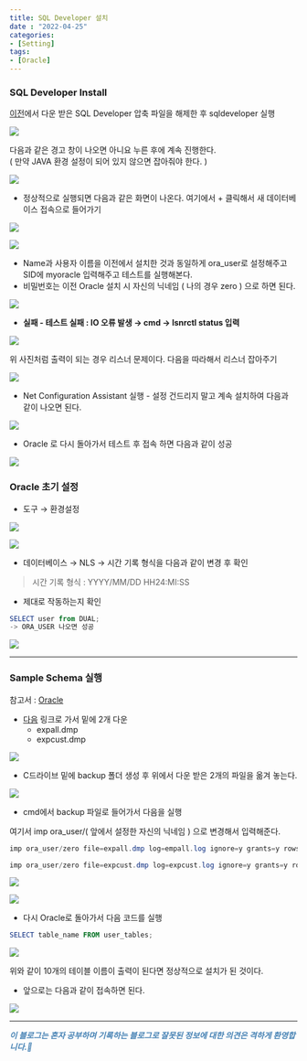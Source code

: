 ```yaml
---
title: SQL Developer 설치
date : "2022-04-25"
categories:
- [Setting]
tags:
- [Oracle]
---
```



### SQL Developer Install

[이전](https://zerobbang.github.io/2022/04/25/oracleinstall/)에서 다운 받은 SQL Developer 압축 파일을 해제한 후 sqldeveloper 실행  

![](/images/sqldevinstall/Untitled.png)

다음과 같은 경고 창이 나오면 아니요 누른 후에 계속 진행한다.  
( 만약 JAVA 환경 설정이 되어 있지 않으면 잡아줘야 한다. )  

![](/images/sqldevinstall/Untitled%201.png)

- 정상적으로 실행되면 다음과 같은 화면이 나온다. 여기에서 + 클릭해서 새 데이터베이스 접속으로 들어가기

![](/images/sqldevinstall/Untitled%202.png)

![](/images/sqldevinstall/Untitled%203.png)

- Name과 사용자 이름을 이전에서 설치한 것과 동일하게 ora_user로 설정해주고 SID에 myoracle 입력해주고 테스트를 실행해본다.
- 비밀번호는 이전 Oracle 설치 시 자신의 닉네임 ( 나의 경우 zero ) 으로 하면 된다.

![](/images/sqldevinstall/Untitled%204.png)

  

  

- **실패 - 테스트 실패 : IO 오류 발생 → cmd → lsnrctl status 입력**

![](/images/sqldevinstall/Untitled%205.png)

위 사진처럼 출력이 되는 경우 리스너 문제이다. 다음을 따라해서 리스너 잡아주기  

![](/images/sqldevinstall/Untitled%206.png)

- Net Configuration Assistant 실행 -  설정 건드리지 말고 계속 설치하여 다음과 같이 나오면 된다.

![](/images/sqldevinstall/Untitled%207.png)

- Oracle 로 다시 돌아가서 테스트 후 접속 하면 다음과 같이 성공

![](/images/sqldevinstall/Untitled%208.png)

  

### Oracle 초기 설정

- 도구 → 환경설정

![](/images/sqldevinstall/Untitled%209.png)

![](/images/sqldevinstall/Untitled%2010.png)

- 데이터베이스 → NLS → 시간 기록 형식을 다음과 같이 변경 후 확인

> 시간 기록 형식 : YYYY/MM/DD HH24:MI:SS
> 
- 제대로 작동하는지 확인

```powershell
SELECT user from DUAL;
-> ORA_USER 나오면 성공
```

![](/images/sqldevinstall/Untitled%2011.png)

  

  

---

### Sample Schema 실행

참고서 : [Oracle](http://www.kyobobook.co.kr/product/detailViewKor.laf?mallGb=KOR&ejkGb=KOR&barcode=9788966189984)  

- [다음](https://github.com/gilbutITbook/006696/tree/master/01%EC%9E%A5%20%ED%99%98%EA%B2%BD%EC%84%A4%EC%A0%95) 링크로 가서 밑에 2개 다운
    - expall.dmp
    - expcust.dmp

![](/images/sqldevinstall/Untitled%2012.png)

  

- C드라이브 밑에 backup 폴더 생성 후 위에서 다운 받은 2개의 파일을 옮겨 놓는다.

![](/images/sqldevinstall/Untitled%2013.png)

  

- cmd에서 backup 파일로 들어가서 다음을 실행

여기서 imp ora_user/( 앞에서 설정한 자신의 닉네임  ) 으로 변경해서 입력해준다.  

```powershell
imp ora_user/zero file=expall.dmp log=empall.log ignore=y grants=y rows=y indexes=y full=y

```

```powershell
imp ora_user/zero file=expcust.dmp log=expcust.log ignore=y grants=y rows=y indexes=y full=y
```

![](/images/sqldevinstall/Untitled%2014.png)

![](/images/sqldevinstall/Untitled%2015.png)

  

- 다시 Oracle로 돌아가서 다음 코드를 실행

```powershell
SELECT table_name FROM user_tables;
```

![](/images/sqldevinstall/Untitled%2016.png)

위와 같이 10개의 테이블 이름이 출력이 된다면 정상적으로 설치가 된 것이다.  

- 앞으로는 다음과 같이 접속하면 된다.

![](/images/sqldevinstall/Untitled%2017.png)


---
**_<span style="color:#4682B4;"> 이 블로그는 혼자 공부하며 기록하는 블로그로 잘못된 정보에 대한 의견은 격하게 환영합니다.🤩 </span>_**